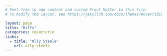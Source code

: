 ```yaml
---
# Feel free to add content and custom Front Matter to this file.
# To modify the layout, see https://jekyllrb.com/docs/themes/#overriding-theme-defaults

layout: page
title: "Riffs"
categories: repertorie
links:
  - title: "Olly Steele"
    url: olly-steele
---
```

